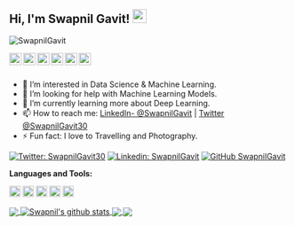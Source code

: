 ## Hi, I'm **Swapnil Gavit**! <a ><img src="https://media.giphy.com/media/hvRJCLFzcasrR4ia7z/giphy.gif" width="25px"></a>


<p align="left"> <img src="https://komarev.com/ghpvc/?username=SwapnilGavit&label=Views&color=129e00&style=plastic" alt="SwapnilGavit" /> </p>

<a href="https://twitter.com/swapnilgavit30">
  <img align="left" alt="Swapnil's Twitter" width="22px" src="https://cdn.jsdelivr.net/npm/simple-icons@v3/icons/twitter.svg" />
</a>
<a href="https://www.linkedin.com/in/swapnil-gavit/">
  <img align="left" alt="Swapnil's Linkdein" width="22px" src="https://img.icons8.com/material-outlined/24/000000/linkedin--v2.gif" />
</a>
<a href="https://github.com/SwapnilGavit">
  <img align="left" alt="Swapnil's Github" width="22px" src="https://cdn.jsdelivr.net/npm/simple-icons@v3/icons/github.svg" />
</a>
<a href="https://t.me/SwapnilGavit">
  <img align="left" alt="Swapnil's Telegram" width="22px" src="https://cdn.jsdelivr.net/npm/simple-icons@v3/icons/telegram.svg" />
</a>
<a href="https://www.instagram.com/_swapnil_gavit/">
  <img align="left" alt="Swapnil's Instagram" width="22px" src="https://cdn.jsdelivr.net/npm/simple-icons@v3/icons/instagram.svg" />
</a>
<a href="https://www.facebook.com/swapnil.gavit.30">
  <img align="left" alt="Swapnil's Facebook" width="22px" src="https://cdn.jsdelivr.net/npm/simple-icons@v3/icons/facebook.svg" />
</a>

<br/>
<br/>


- 👀 I’m interested in Data Science & Machine Learning.
- 🤝 I’m looking for help with Machine Learning Models.
- 🌱 I’m currently learning more about Deep Learning.
- 📫 How to reach me: [LinkedIn- @SwapnilGavit](https://www.linkedin.com/in/swapnil-gavit/) | [Twitter @SwapnilGavit30](https://twitter.com/swapnilgavit30)
- ⚡ Fun fact: I love to Travelling and Photography.


[![Twitter: SwapnilGavit30](https://img.shields.io/twitter/follow/SwapnilGavit30?style=social)](https://twitter.com/swapnilgavit30)
[![Linkedin: SwapnilGavit](https://img.shields.io/badge/-SwapnilGavit-blue?style=flat-square&logo=Linkedin&logoColor=white&link=https://www.linkedin.com/in/swapnil-gavit/)](https://www.linkedin.com/in/swapnil-gavit/)
[![GitHub SwapnilGavit](https://img.shields.io/github/followers/SwapnilGavit?label=follow&style=social)](https://github.com/SwapnilGavit)


**Languages and Tools:**  

<code><img height="20" src="https://raw.githubusercontent.com/jmnote/z-icons/master/svg/python.svg"></code>
<code><img height="20" src="https://raw.githubusercontent.com/jmnote/z-icons/master/svg/c.svg"></code>
<code><img height="20" src="https://raw.githubusercontent.com/jmnote/z-icons/master/svg/cpp.svg"></code>
<code><img height="20" src="https://raw.githubusercontent.com/jmnote/z-icons/master/svg/git.svg"></code>
<code><img height="20" src="https://raw.githubusercontent.com/jmnote/z-icons/master/svg/github.svg"></code>


<a href="https://github.com/SwapnilGavit">
  <img align="center" src="https://github-readme-stats.vercel.app/api/top-langs/?username=SwapnilGavit&theme=light&hide_langs_below=1" />
</a>

<a href="https://github.com/SwapnilGavit">
 <img align="center" src="https://github-readme-stats.vercel.app/api?username=SwapnilGavit&show_icons=true&theme=light&line_height=27" alt="Swapnil's github stats"/>
</a>


<a href="https://github.com/SwapnilGavit/Loan-Aprroval-Prediction">
  <img align="center" src="https://github-readme-stats.vercel.app/api/pin/?username=SwapnilGavit&repo=Loan-Aprroval-Prediction&theme=light" />

<a href="https://github.com/SwapnilGavit/Digital-Advertising-Conversion-Fraud">
  <img align="center" src="https://github-readme-stats.vercel.app/api/pin/?username=SwapnilGavit&repo=Digital-Advertising-Conversion-Fraud&theme=light" />

  

<!---
SwapnilGavit/SwapnilGavit is a ✨ special ✨ repository because its `README.md` (this file) appears on your GitHub profile.
You can click the Preview link to take a look at your changes.
--->
